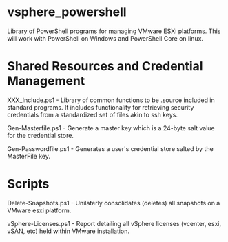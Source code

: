 # vsphere_powershell
Library of PowerShell programs for managing VMware ESXi platforms. This will work with PowerShell on Windows and PowerShell Core on linux.

# Shared Resources and Credential Management
XXX_Include.ps1 - Library of common functions to be .source included in standard programs. It includes functionality for retrieving security credentials from a standardized set of files akin to ssh keys.

Gen-Masterfile.ps1 - Generate a master key which is a 24-byte salt value for the credential store.

Gen-Passwordfile.ps1 - Generates a user's credential store salted by the MasterFile key.

# Scripts
Delete-Snapshots.ps1 - Unilaterly consolidates (deletes) all snapshots on a VMware esxi platform.

vSphere-Licenses.ps1 - Report detailing all vSphere licenses (vcenter, esxi, vSAN, etc) held within VMware installation.
